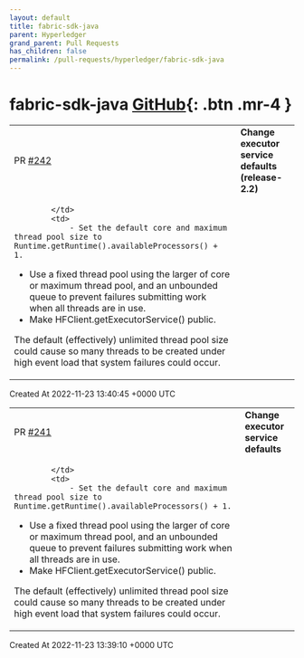 ```yaml
---
layout: default
title: fabric-sdk-java
parent: Hyperledger
grand_parent: Pull Requests
has_children: false
permalink: /pull-requests/hyperledger/fabric-sdk-java
---
```


# fabric-sdk-java <span class="fs-3 right-align">[GitHub](https://github.com/hyperledger/fabric-sdk-java){: .btn .mr-4 }</span>


<div>
    <table>
        <tr>
            <td>
                PR <a href="https://github.com/hyperledger/fabric-sdk-java/pull/242" class=".btn">#242</a>
            </td>
            <td>
                <b>
                    Change executor service defaults (release-2.2)
                </b>
            </td>
        </tr>
        <tr>
            <td>
                
            </td>
            <td>
                - Set the default core and maximum thread pool size to Runtime.getRuntime().availableProcessors() + 1.
- Use a fixed thread pool using the larger of core or maximum thread pool, and an unbounded queue to prevent failures submitting work when all threads are in use.
- Make HFClient.getExecutorService() public.

The default (effectively) unlimited thread pool size could cause so many threads to be created under high event load that system failures could occur.
            </td>
        </tr>
    </table>
    <div class="right-align">
        Created At 2022-11-23 13:40:45 +0000 UTC
    </div>
</div>

<div>
    <table>
        <tr>
            <td>
                PR <a href="https://github.com/hyperledger/fabric-sdk-java/pull/241" class=".btn">#241</a>
            </td>
            <td>
                <b>
                    Change executor service defaults
                </b>
            </td>
        </tr>
        <tr>
            <td>
                
            </td>
            <td>
                - Set the default core and maximum thread pool size to Runtime.getRuntime().availableProcessors() + 1.
- Use a fixed thread pool using the larger of core or maximum thread pool, and an unbounded queue to prevent failures submitting work when all threads are in use.
- Make HFClient.getExecutorService() public.

The default (effectively) unlimited thread pool size could cause so many threads to be created under high event load that system failures could occur.
            </td>
        </tr>
    </table>
    <div class="right-align">
        Created At 2022-11-23 13:39:10 +0000 UTC
    </div>
</div>

